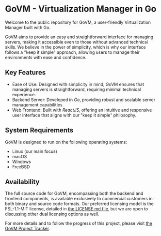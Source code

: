 # GoVM - Virtualization Manager in Go

Welcome to the public repository for GoVM, a user-friendly Virtualization Manager built with Go.

GoVM aims to provide an easy and straightforward interface for managing servers, making it accessible even to those without advanced technical skills. We believe in the power of simplicity, which is why our interface follows a "keep it simple" approach, allowing users to manage their environments with ease and confidence.

## Key Features

* Ease of Use: Designed with simplicity in mind, GoVM ensures that managing servers is straightforward, requiring minimal technical experience.
* Backend Server: Developed in *Go*, providing robust and scalable server management capabilities.
* Web Frontend: Built with *ReactJS*, offering an intuitive and responsive user interface that aligns with our "keep it simple" philosophy.

## System Requirements

GoVM is designed to run on the following operating systems:

* Linux (our main focus)
* macOS
* Windows
* FreeBSD

## Availability

The full source code for GoVM, encompassing both the backend and frontend components, is available exclusively to commercial customers in both binary and source code formats. Our preferred licensing model is the FSL-1.1-MIT license, detailed in [the LICENSE.md file](./LICENSE.md), but we are open to discussing other dual licensing options as well.

For more details and to follow the progress of this project, please visit [the GoVM Project Tracker](https://github.com/hyperifyio/project-govm/issues/1).
